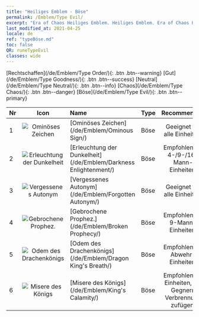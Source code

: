 ```yaml
---
title: "Heiliges Emblem - Böse"
permalink: /Emblem/Type Evil/
excerpt: "Era of Chaos Heiliges Emblem. Heiliges Emblem. Era of Chaos Heiliges Emblem Böse. Era of Chaos Böse"
last_modified_at: 2021-04-25
locale: de
ref: "typeBöse.md"
toc: false
QR: runeTypeEvil
classes: wide
---
```


  [Rechtschaffen](/de/Emblem/Type Order/){: .btn .btn--warning}   [Gut](/de/Emblem/Type Goodness/){: .btn .btn--success}   [Neutral](/de/Emblem/Type Neutral/){: .btn .btn--info}   [Chaos](/de/Emblem/Type Chaos/){: .btn .btn--danger}   [Böse](/de/Emblem/Type Evil/){: .btn .btn--primary} 

  |  Nr  | Icon |             Name            |    Type    |   Recommended   |
  |:-----|:--:|:----------------------------|:-----------|:---------------:|
  | 1 | ![Ominöses Zeichen](/images/r/rune_icon_504.png) | [Ominöses Zeichen](/de/Emblem/Ominous Sign/) | Böse | Geeignet für alle Einheiten. | 
  | 2 | ![Erleuchtung der Dunkelheit](/images/r/rune_icon_506.png) | [Erleuchtung der Dunkelheit](/de/Emblem/Darkness Enlightenment/) | Böse | Empfohlen für 4-/9-/16-Mann-Einheiten. | 
  | 3 | ![Vergessenes Autonym](/images/r/rune_icon_501.png) | [Vergessenes Autonym](/de/Emblem/Forgotten Autonym/) | Böse | Geeignet für alle Einheiten. | 
  | 4 | ![Gebrochene Prophez.](/images/r/rune_icon_503.png) | [Gebrochene Prophez.](/de/Emblem/Broken Prophecy/) | Böse | Empfohlen für 9-Mann-Einheiten. | 
  | 5 | ![Odem des Drachenkönigs](/images/r/rune_icon_505.png) | [Odem des Drachenkönigs](/de/Emblem/Dragon King's Breath/) | Böse | Empfohlen für Abwehr-Einheiten. | 
  | 6 | ![Misere des Königs](/images/r/rune_icon_502.png) | [Misere des Königs](/de/Emblem/King's Calamity/) | Böse | Empfohlen für Einheiten, die Gegnern Verbrennung zufügen. | 
